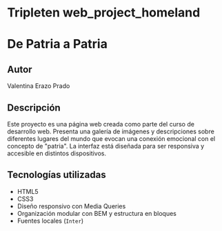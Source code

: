 # Tripleten web_project_homeland
# De Patria a Patria

## Autor
Valentina Erazo Prado

## Descripción
Este proyecto es una página web creada como parte del curso de desarrollo web. Presenta una galería de imágenes y descripciones sobre diferentes lugares del mundo que evocan una conexión emocional con el concepto de "patria". La interfaz está diseñada para ser responsiva y accesible en distintos dispositivos.

## Tecnologías utilizadas
- HTML5  
- CSS3 
- Diseño responsivo con Media Queries  
- Organización modular con BEM y estructura en bloques  
- Fuentes locales (`Inter`)  


